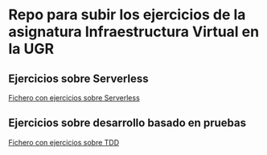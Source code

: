# Repo para subir los ejercicios de la asignatura Infraestructura Virtual en la UGR

## Ejercicios sobre Serverless

[Fichero con ejercicios sobre Serverless](Serverless/serverless.md)

## Ejercicios sobre desarrollo basado en pruebas

[Fichero con ejercicios sobre TDD](TDD.md)
